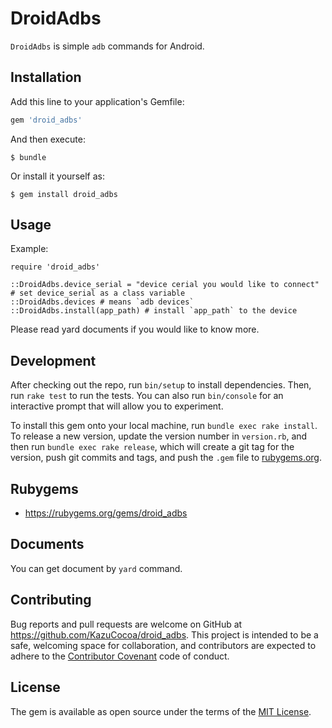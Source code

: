 # DroidAdbs
`DroidAdbs` is simple `adb` commands for Android.

## Installation

Add this line to your application's Gemfile:

```ruby
gem 'droid_adbs'
```

And then execute:

    $ bundle

Or install it yourself as:

    $ gem install droid_adbs

## Usage

Example:

```
require 'droid_adbs'

::DroidAdbs.device_serial = "device cerial you would like to connect" # set device_serial as a class variable
::DroidAdbs.devices # means `adb devices`
::DroidAdbs.install(app_path) # install `app_path` to the device
```

Please read yard documents if you would like to know more.

## Development

After checking out the repo, run `bin/setup` to install dependencies. Then, run `rake test` to run the tests. You can also run `bin/console` for an interactive prompt that will allow you to experiment.

To install this gem onto your local machine, run `bundle exec rake install`. To release a new version, update the version number in `version.rb`, and then run `bundle exec rake release`, which will create a git tag for the version, push git commits and tags, and push the `.gem` file to [rubygems.org](https://rubygems.org).

## Rubygems
- https://rubygems.org/gems/droid_adbs

## Documents
You can get document by `yard` command.

## Contributing

Bug reports and pull requests are welcome on GitHub at https://github.com/KazuCocoa/droid_adbs. This project is intended to be a safe, welcoming space for collaboration, and contributors are expected to adhere to the [Contributor Covenant](http://contributor-covenant.org) code of conduct.


## License

The gem is available as open source under the terms of the [MIT License](http://opensource.org/licenses/MIT).
